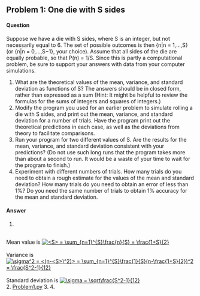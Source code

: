 ## Problem 1: One die with S sides

#### Question

Suppose we have a die with S sides, where S is an integer, but not necessarily equal to 6. The set of possible outcomes is then {n|n = 1,...,S} (or {n|n = 0,...,S−1}, your choice). Assume that all sides of the die are equally probable, so that P(n) = 1/S. Since this is partly a computational problem, be sure to support your answers with data from your computer simulations.

1. What are the theoretical values of the mean, variance, and standard deviation as functions of S? The answers should be in closed form, rather than expressed as a sum (Hint: It might be helpful to review the formulas for the sums of integers and squares of integers.)
2. Modify the program you used for an earlier problem to simulate rolling a die with S sides, and print out the mean, variance, and standard deviation for a number of trials. Have the program print out the theoretical predictions in each case, as well as the deviations from theory to facilitate comparisons.
3. Run your program for two different values of S. Are the results for the mean, variance, and standard deviation consistent with your predictions? (Do not use such long runs that the program takes more than about a second to run. It would be a waste of your time to wait for the program to finish.)
4. Experiment with different numbers of trials. How many trials do you need to obtain a rough estimate for the values of the mean and standard deviation? How many trials do you need to obtain an error of less than 1%? Do you need the same number of trials to obtain 1% accuracy for the mean and standard deviation.

#### Answer

1. 
<br>Mean value is
<a href="https://www.codecogs.com/eqnedit.php?latex=<S>&space;=&space;\sum_{n=1}^{S}\frac{n}{S}&space;=&space;\frac{1&plus;S}{2}" target="_blank"><img src="https://latex.codecogs.com/gif.latex?<S>&space;=&space;\sum_{n=1}^{S}\frac{n}{S}&space;=&space;\frac{1&plus;S}{2}" title="<S> = \sum_{n=1}^{S}\frac{n}{S} = \frac{1+S}{2}" /></a><br/>
<br>Variance is
<a href="https://www.codecogs.com/eqnedit.php?latex=\sigma^2&space;=&space;<(n-<S>)^2)>&space;=&space;\sum_{n=1}^{S}\frac{1}{S}(n-\frac{1&plus;S}{2})^2&space;=&space;\frac{S^2-1}{12}" target="_blank"><img src="https://latex.codecogs.com/gif.latex?\sigma^2&space;=&space;<(n-<S>)^2)>&space;=&space;\sum_{n=1}^{S}\frac{1}{S}(n-\frac{1&plus;S}{2})^2&space;=&space;\frac{S^2-1}{12}" title="\sigma^2 = <(n-<S>)^2)> = \sum_{n=1}^{S}\frac{1}{S}(n-\frac{1+S}{2})^2 = \frac{S^2-1}{12}" /></a><br/>
<br>Standard deviation is
<a href="https://www.codecogs.com/eqnedit.php?latex=\sigma&space;=&space;\sqrt\frac{S^2-1}{12}" target="_blank"><img src="https://latex.codecogs.com/gif.latex?\sigma&space;=&space;\sqrt\frac{S^2-1}{12}" title="\sigma = \sqrt\frac{S^2-1}{12}" /></a><br/>
2. [Problem1.py](Problem1.py)
3. 
4. 